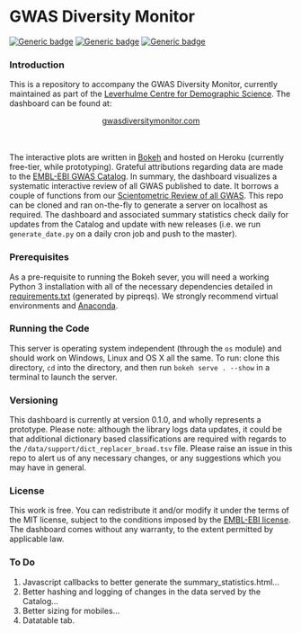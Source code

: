 # GWAS Diversity Monitor

[![Generic badge](https://img.shields.io/badge/Python-3.6-<red>.svg)](https://shields.io/)  [![Generic badge](https://img.shields.io/badge/License-MIT-blue.svg)](https://shields.io/)  [![Generic badge](https://img.shields.io/badge/Maintained-Yes-green.svg)](https://shields.io/)

### Introduction

This is a repository to accompany the GWAS Diversity Monitor, currently maintained as part of the [Leverhulme Centre for Demographic Science](http://www.demographicscience.ox.ac.uk/). The dashboard can be found at:

<div align="center"> <a href="http://www.gwasdiversitymonitor.com">gwasdiversitymonitor.com</a></div>
<br/><br/>

The interactive plots are written in [Bokeh](https://bokeh.pydata.org/en/latest) and hosted on Heroku (currently free-tier, while prototyping). Grateful attributions regarding data are made to the [EMBL-EBI GWAS Catalog](https://www.ebi.ac.uk/gwas/). In summary, the dashboard visualizes a systematic interactive review of all GWAS published to date. It borrows a couple of functions from our [Scientometric Review of all GWAS](https://www.nature.com/articles/s42003-018-0261-x). This repo can be cloned and ran on-the-fly to generate a server on localhost as required. The dashboard and associated summary statistics check daily for updates from the Catalog and update with new releases (i.e. we run ```generate_date.py``` on a daily cron job and push to the master).

### Prerequisites

As a pre-requisite to running the Bokeh sever, you will need a working Python 3 installation with all of the necessary dependencies detailed in [requirements.txt](https://github.com/crahal/GWASDiversityMonitor/blob/master/requirements.txt) (generated by pipreqs). We strongly recommend virtual environments and [Anaconda](https://www.anaconda.com/distribution/).  

### Running the Code

This server is operating system independent (through the ``os`` module) and should work on Windows, Linux and OS X all the same. To run: clone this directory, ``cd`` into the directory, and then run ```bokeh serve . --show``` in a terminal to launch the server.

### Versioning

This dashboard is currently at version 0.1.0, and wholly represents a prototype. Please note: although the library logs data updates, it could be that additional dictionary based classifications are required with regards to the ```/data/support/dict_replacer_broad.tsv``` file. Please raise an issue in this repo to alert us of any necessary changes, or any suggestions which you may have in general.

### License

This work is free. You can redistribute it and/or modify it under the terms of the MIT license, subject to the conditions imposed by the [EMBL-EBI license](https://www.ebi.ac.uk/about/terms-of-use). The dashboard comes without any warranty, to the extent permitted by applicable law.

### To Do

1. Javascript callbacks to better generate the summary_statistics.html...
2. Better hashing and logging of changes in the data served by the Catalog...
3. Better sizing for mobiles...
4. Datatable tab.

